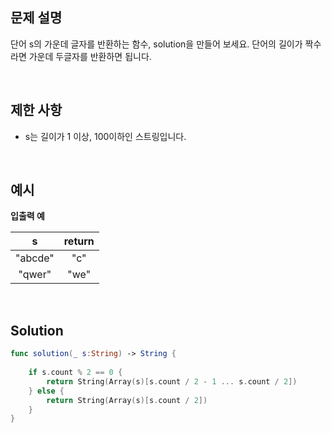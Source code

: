 ## 문제 설명

단어 s의 가운데 글자를 반환하는 함수, solution을 만들어 보세요. 단어의 길이가 짝수라면 가운데 두글자를 반환하면 됩니다.

</br>

## 제한 사항

- s는 길이가 1 이상, 100이하인 스트링입니다.

</br>

## 예시

**입출력 예**

|    s    | return |
| :-----: | :----: |
| "abcde" |  "c"   |
| "qwer"  |  "we"  |

</br>

## Solution

```swift
func solution(_ s:String) -> String {
    
    if s.count % 2 == 0 {
        return String(Array(s)[s.count / 2 - 1 ... s.count / 2])
    } else {
        return String(Array(s)[s.count / 2])
    }
}
```

